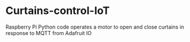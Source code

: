 # Curtains-control-IoT
Raspberry Pi Python code operates a motor to open and close curtains in response to MQTT from Adafruit IO




